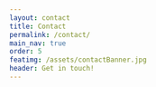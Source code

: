 ```yaml
---
layout: contact
title: Contact
permalink: /contact/
main_nav: true
order: 5
featimg: /assets/contactBanner.jpg
header: Get in touch!
---
```

